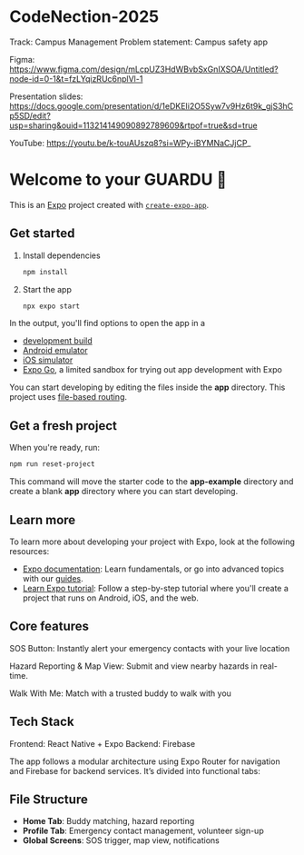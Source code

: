 # CodeNection-2025
Track: Campus Management 
Problem statement: Campus safety app

Figma:
https://www.figma.com/design/mLcpUZ3HdWBvbSxGnIXSOA/Untitled?node-id=0-1&t=fzLYqizRUc6nplVl-1

Presentation slides:
https://docs.google.com/presentation/d/1eDKEIi2O5Syw7v9Hz6t9k_gjS3hCp5SD/edit?usp=sharing&ouid=113214149090892789609&rtpof=true&sd=true

YouTube: 
https://youtu.be/k-touAUszq8?si=WPy-iBYMNaCJjCP_

# Welcome to your GUARDU 👋

This is an [Expo](https://expo.dev) project created with [`create-expo-app`](https://www.npmjs.com/package/create-expo-app).

## Get started

1. Install dependencies

   ```bash
   npm install
   ```

2. Start the app

   ```bash
   npx expo start
   ```

In the output, you'll find options to open the app in a

- [development build](https://docs.expo.dev/develop/development-builds/introduction/)
- [Android emulator](https://docs.expo.dev/workflow/android-studio-emulator/)
- [iOS simulator](https://docs.expo.dev/workflow/ios-simulator/)
- [Expo Go](https://expo.dev/go), a limited sandbox for trying out app development with Expo

You can start developing by editing the files inside the **app** directory. This project uses [file-based routing](https://docs.expo.dev/router/introduction).

## Get a fresh project

When you're ready, run:

```bash
npm run reset-project
```

This command will move the starter code to the **app-example** directory and create a blank **app** directory where you can start developing.

## Learn more

To learn more about developing your project with Expo, look at the following resources:

- [Expo documentation](https://docs.expo.dev/): Learn fundamentals, or go into advanced topics with our [guides](https://docs.expo.dev/guides).
- [Learn Expo tutorial](https://docs.expo.dev/tutorial/introduction/): Follow a step-by-step tutorial where you'll create a project that runs on Android, iOS, and the web.

## Core features

SOS Button: Instantly alert your emergency contacts with your live location

Hazard Reporting & Map View: Submit and view nearby hazards in real-time.

Walk With Me: Match with a trusted buddy to walk with you

## Tech Stack

Frontend: React Native + Expo
Backend: Firebase

The app follows a modular architecture using Expo Router for navigation and Firebase for backend services. It’s divided into functional tabs:

## File Structure

- **Home Tab**: Buddy matching, hazard reporting
- **Profile Tab**: Emergency contact management, volunteer sign-up
- **Global Screens**: SOS trigger, map view, notifications


